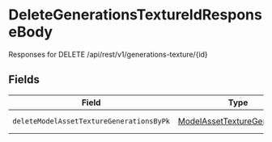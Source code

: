 # DeleteGenerationsTextureIdResponseBody

Responses for DELETE /api/rest/v1/generations-texture/{id}


## Fields

| Field                                                                                   | Type                                                                                    | Required                                                                                | Description                                                                             |
| --------------------------------------------------------------------------------------- | --------------------------------------------------------------------------------------- | --------------------------------------------------------------------------------------- | --------------------------------------------------------------------------------------- |
| `deleteModelAssetTextureGenerationsByPk`                                                | [ModelAssetTextureGenerations](../../models/operations/modelassettexturegenerations.md) | :heavy_minus_sign:                                                                      | columns and relationships of "model_asset_texture_generations"                          |